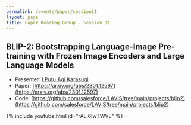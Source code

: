 ```yaml
---
permalink: /events/paper/session11
layout: page
title: Paper Reading Group - Session 11
---
```


## BLIP-2: Bootstrapping Language-Image Pre-training with Frozen Image Encoders and Large Language Models

- Presenter: [I Putu Agi Karasugi](https://www.linkedin.com/in/agikarasugi/)
- Paper: [https://arxiv.org/abs/2301.12597](https://arxiv.org/abs/2301.12597)
- Code: [https://github.com/salesforce/LAVIS/tree/main/projects/blip2](https://github.com/salesforce/LAVIS/tree/main/projects/blip2)

{% include youtube.html id="rALi6IwTWVE" %}
